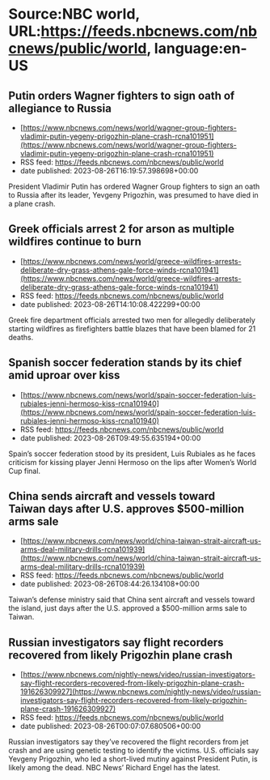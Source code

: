 # Source:NBC world, URL:https://feeds.nbcnews.com/nbcnews/public/world, language:en-US

## Putin orders Wagner fighters to sign oath of allegiance to Russia
 - [https://www.nbcnews.com/news/world/wagner-group-fighters-vladimir-putin-yegeny-prigozhin-plane-crash-rcna101951](https://www.nbcnews.com/news/world/wagner-group-fighters-vladimir-putin-yegeny-prigozhin-plane-crash-rcna101951)
 - RSS feed: https://feeds.nbcnews.com/nbcnews/public/world
 - date published: 2023-08-26T16:19:57.398698+00:00

President Vladimir Putin has ordered Wagner Group fighters to sign an oath to Russia after its leader, Yevgeny Prigozhin, was presumed to have died in a plane crash.

## Greek officials arrest 2 for arson as multiple wildfires continue to burn
 - [https://www.nbcnews.com/news/world/greece-wildfires-arrests-deliberate-dry-grass-athens-gale-force-winds-rcna101941](https://www.nbcnews.com/news/world/greece-wildfires-arrests-deliberate-dry-grass-athens-gale-force-winds-rcna101941)
 - RSS feed: https://feeds.nbcnews.com/nbcnews/public/world
 - date published: 2023-08-26T14:10:08.422299+00:00

Greek fire department officials arrested two men for allegedly deliberately starting wildfires as firefighters battle blazes that have been blamed for 21 deaths.

## Spanish soccer federation stands by its chief amid uproar over kiss
 - [https://www.nbcnews.com/news/world/spain-soccer-federation-luis-rubiales-jenni-hermoso-kiss-rcna101940](https://www.nbcnews.com/news/world/spain-soccer-federation-luis-rubiales-jenni-hermoso-kiss-rcna101940)
 - RSS feed: https://feeds.nbcnews.com/nbcnews/public/world
 - date published: 2023-08-26T09:49:55.635194+00:00

Spain’s soccer federation stood by its president, Luis Rubiales as he faces criticism for kissing player Jenni Hermoso on the lips after Women’s World Cup final.

## China sends aircraft and vessels toward Taiwan days after U.S. approves $500-million arms sale
 - [https://www.nbcnews.com/news/world/china-taiwan-strait-aircraft-us-arms-deal-military-drills-rcna101939](https://www.nbcnews.com/news/world/china-taiwan-strait-aircraft-us-arms-deal-military-drills-rcna101939)
 - RSS feed: https://feeds.nbcnews.com/nbcnews/public/world
 - date published: 2023-08-26T08:44:26.134108+00:00

Taiwan’s defense ministry said that China sent  aircraft and vessels toward the island, just days after the U.S. approved a $500-million arms sale to Taiwan.

## Russian investigators say flight recorders recovered from likely Prigozhin plane crash
 - [https://www.nbcnews.com/nightly-news/video/russian-investigators-say-flight-recorders-recovered-from-likely-prigozhin-plane-crash-191626309927](https://www.nbcnews.com/nightly-news/video/russian-investigators-say-flight-recorders-recovered-from-likely-prigozhin-plane-crash-191626309927)
 - RSS feed: https://feeds.nbcnews.com/nbcnews/public/world
 - date published: 2023-08-26T00:07:07.680506+00:00

Russian investigators say they’ve recovered the flight recorders from jet crash and are using genetic testing to identify the victims. U.S. officials say Yevgeny Prigozhin, who led a short-lived mutiny against President Putin, is likely among the dead. NBC News’ Richard Engel has the latest.

